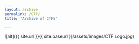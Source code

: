```yaml
---
layout: archive
permalink: /CTF/
title: "Archive of CTFS"

---
```


![alt]({{ site.url }}{{ site.baseurl }}/assets/images/CTF Logo.jpg)


